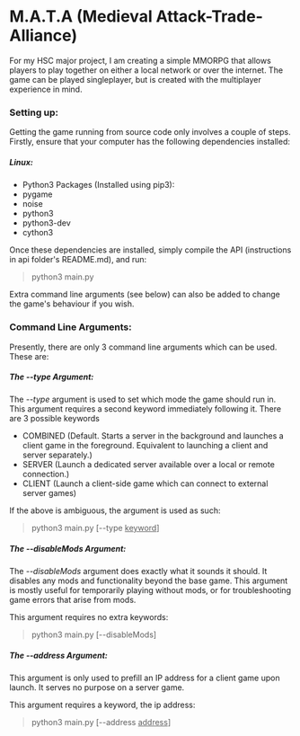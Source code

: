# M.A.T.A (Medieval Attack-Trade-Alliance)

For my HSC major project, I am creating a simple MMORPG that allows players to play together on either a local network or over the internet.
The game can be played singleplayer, but is created with the multiplayer experience in mind.

### Setting up:

Getting the game running from source code only involves a couple of steps.
Firstly, ensure that your computer has the following dependencies installed:

##### Linux:

 - Python3 Packages (Installed using pip3):
  - pygame
  - noise
 - python3
 - python3-dev
 - cython3

Once these dependencies are installed, simply compile the API (instructions in api folder's README.md), and run:
> python3 main.py

Extra command line arguments (see below) can also be added to change the game's behaviour if you wish.

### Command Line Arguments:

Presently, there are only 3 command line arguments which can be used.
These are:

##### The _--type_ Argument:

The _--type_ argument is used to set which mode the game should run in.
This argument requires a second keyword immediately following it. There are 3 possible keywords
 - COMBINED (Default. Starts a server in the background and launches a client game in the foreground. Equivalent to launching a client and server separately.)
 - SERVER (Launch a dedicated server available over a local or remote connection.)
 - CLIENT (Launch a client-side game which can connect to external server games)

If the above is ambiguous, the argument is used as such:
> python3 main.py [--type <u>keyword</u>]

##### The _--disableMods_ Argument:

The _--disableMods_ argument does exactly what it sounds it should. It disables any mods and functionality beyond the base game. This argument is mostly useful for temporarily playing without mods, or for troubleshooting game errors that arise from mods.

This argument requires no extra keywords:
> python3 main.py [--disableMods]

##### The _--address_ Argument:

This argument is only used to prefill an IP address for a client game upon launch. It serves no purpose on a server game.

This argument requires a keyword, the ip address:
> python3 main.py [--address <u>address</u>] 
